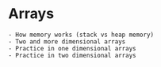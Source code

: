 # Arrays
    - How memory works (stack vs heap memory)
    - Two and more dimensional arrays
    - Practice in one dimensional arrays
    - Practice in two dimensional arrays
